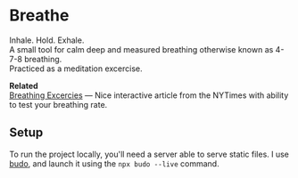 # Breathe

Inhale. Hold. Exhale.  
A small tool for calm deep and measured breathing otherwise known as 4-7-8 breathing.  
Practiced as a meditation excercise.  

**Related**  
[Breathing Excercies](https://www.nytimes.com/interactive/2023/03/03/well/mind/breathing-exercises.html) — Nice interactive article from the NYTimes with ability to test your breathing rate.

## Setup

To run the project locally, you'll need a server able to serve static files. I use [budo](https://www.npmjs.com/package/budo), and launch it using the `npx budo --live` command.
